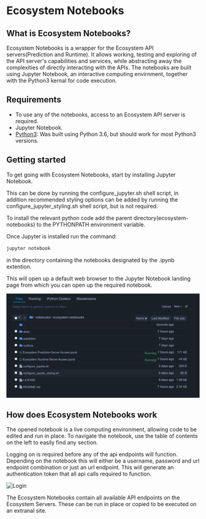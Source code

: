 # Ecosystem Notebooks

## What is Ecosystem Notebooks?

Ecosystem Notebooks is a wrapper for the Ecosystem API servers(Prediction and Runtime). It allows working, testing and exploring of the API server's capabilities and services, while abstracting away the complexities of directly interacting with the APIs. The notebooks are built using Jupyter Notebook, an interactive computing envirnment, together with the Python3 kernal for code execution.

## Requirements

* To use any of the notebooks, access to an Ecosystem API server is required.
* Jupyter Notebook.
* [Python3](https://www.python.org/downloads/): Was built using Python 3.6, but should work for most Python3 versions.

## Getting started

To get going with Ecosystem Notebooks, start by installing Jupyter Notebook.

This can be done by running the configure_jupyter.sh shell script, in addition recommended styling options can be added by running the configure_jupyter_styling.sh shell script, but is not required.

To install the relevant python code add the parent directory(ecosystem-notebooks) to the PYTHONPATH environment variable. 

Once Jupyter is installed run the command:
```bash
jupyter notebook
```
in the directory containing the notebooks designated by the .ipynb extention.

This will open up a default web browser to the Jupyter Notebook landing page from which you can open up the required notebook.

![Jupyter Landing Page](https://github.com/ecosystemai/ecosystem-notebooks/blob/master/docs/images/jupyter_landing_page.png "Jupyter Landing Page")

## How does Ecosystem Notebooks work

The opened notebook is a live computing environment, allowing code to be edited and run in place. 
To navigate the notebook, use the table of contents on the left to easily find any section.

Logging on is required before any of the api endpoints will function. Depending on the notebook this will either be a username, password and url endpoint combination or just an url endpoint. This will generate an authentication token that all api calls required to function.

![Login](https://github.com/ecosystemai/ecosystem-notebooks/blob/master/docs/images/login.png "Login")

The Ecosystem Notebooks contain all available API endpoints on the Ecosystem Servers. These can be run in place or copied to be executed on an extranal site.
